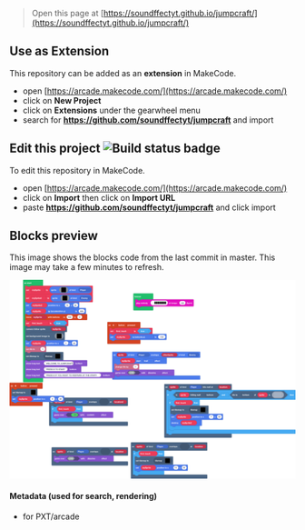  


> Open this page at [https://soundffectyt.github.io/jumpcraft/](https://soundffectyt.github.io/jumpcraft/)

## Use as Extension

This repository can be added as an **extension** in MakeCode.

* open [https://arcade.makecode.com/](https://arcade.makecode.com/)
* click on **New Project**
* click on **Extensions** under the gearwheel menu
* search for **https://github.com/soundffectyt/jumpcraft** and import

## Edit this project ![Build status badge](https://github.com/soundffectyt/jumpcraft/workflows/MakeCode/badge.svg)

To edit this repository in MakeCode.

* open [https://arcade.makecode.com/](https://arcade.makecode.com/)
* click on **Import** then click on **Import URL**
* paste **https://github.com/soundffectyt/jumpcraft** and click import

## Blocks preview

This image shows the blocks code from the last commit in master.
This image may take a few minutes to refresh.

![A rendered view of the blocks](https://github.com/soundffectyt/jumpcraft/raw/master/.github/makecode/blocks.png)

#### Metadata (used for search, rendering)

* for PXT/arcade
<script src="https://makecode.com/gh-pages-embed.js"></script><script>makeCodeRender("{{ site.makecode.home_url }}", "{{ site.github.owner_name }}/{{ site.github.repository_name }}");</script>
